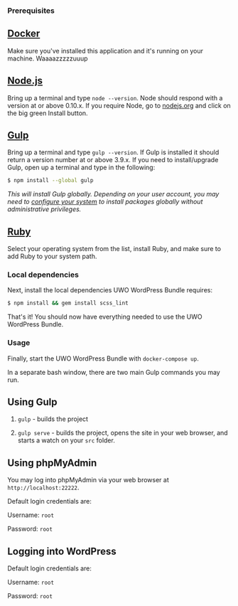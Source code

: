 ### Prerequisites

## [Docker](https://docs.docker.com/engine/installation/)
Make sure you've installed this application and it's running on your machine. Waaaazzzzzuuup

## [Node.js](https://nodejs.org)

Bring up a terminal and type `node --version`.
Node should respond with a version at or above 0.10.x.
If you require Node, go to [nodejs.org](https://nodejs.org) and click on the big green Install button.

## [Gulp](http://gulpjs.com)

Bring up a terminal and type `gulp --version`.
If Gulp is installed it should return a version number at or above 3.9.x.
If you need to install/upgrade Gulp, open up a terminal and type in the following:

```sh
$ npm install --global gulp
```

*This will install Gulp globally. Depending on your user account, you may need to [configure your system](https://github.com/sindresorhus/guides/blob/master/npm-global-without-sudo.md) to install packages globally without administrative privileges.*

## [Ruby](https://www.ruby-lang.org/en/documentation/installation/)

Select your operating system from the list, install Ruby, and make sure to add Ruby to your system path.


### Local dependencies

Next, install the local dependencies UWO WordPress Bundle requires:

```sh
$ npm install && gem install scss_lint
```

That's it! You should now have everything needed to use the UWO WordPress Bundle.

### Usage

Finally, start the UWO WordPress Bundle with `docker-compose up`.

In a separate bash window, there are two main Gulp commands you may run.

## Using Gulp

1. `gulp` - builds the project

2. `gulp serve` - builds the project, opens the site in your web browser, and starts a watch on your `src` folder.

## Using phpMyAdmin

You may log into phpMyAdmin via your web browser at `http://localhost:22222`.

Default login credentials are:

Username: `root`

Password: `root`

## Logging into WordPress

Default login credentials are:

Username: `root`

Password: `root`
